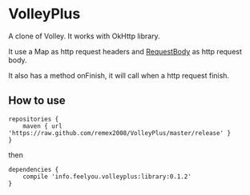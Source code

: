 VolleyPlus
==========

A clone of Volley. It works with OkHttp library.

It use a Map as http request headers and <a href="https://github.com/square/okhttp/wiki/Recipes" target="_blank">RequestBody</a> as http request body.

It also has a method onFinish, it will call when a http request finish.



## How to use

```
repositories {
    maven { url 'https://raw.github.com/remex2008/VolleyPlus/master/release' }
}
```

then

```
dependencies {
    compile 'info.feelyou.volleyplus:library:0.1.2'
}
```